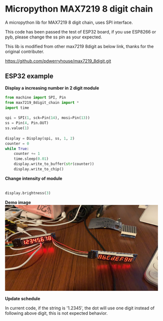 # Micropython MAX7219 8 digit chain

A micropython lib for MAX7219 8 digit chain, uses SPI interface.

This code has been passed the test of ESP32 board, if you use ESP8266 or pyb, please change the ss pin as your expected.

This lib is modified from other max7219 8digit as below link, thanks for the original contributer.

https://github.com/pdwerryhouse/max7219_8digit.git

## ESP32 example

**Display a increasing number in 2 digit module**

```python
from machine import SPI, Pin
from max7219_8digit_chain import *
import time

spi = SPI(1, sck=Pin(14), mosi=Pin(13))
ss = Pin(4, Pin.OUT)
ss.value(1)

display = Display(spi, ss, 1, 2)
counter = 0
while True:
    counter += 1
    time.sleep(0.01)
    display.write_to_buffer(str(counter))
    display.write_to_chip()
```
**Change intensity of module**

```python

display.brightness(3)

```

**Demo image**
![image](https://github.com/swanduron/max7219_8digit_chain/blob/master/image/demo.jpg)


**Update schedule**

In current code, if the string is '1.2345', the dot will use one digit instead of following above digit, this is not expected behavior.